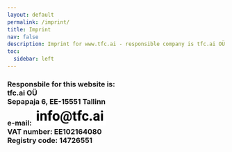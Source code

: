 ```yaml
---
layout: default
permalink: /imprint/
title: Imprint
nav: false
description: Imprint for www.tfc.ai - responsible company is tfc.ai OÜ
toc:
  sidebar: left
---
```


<p><h3>
Responsbile for this website is:<br />
<strong>tfc.ai OÜ</strong><br />
Sepapaja 6, EE-15551 Tallinn<br />
e-mail: <img style="height: 45px;" src="/assets/img/info-address_transp.png"><br />
VAT number: EE102164080<br />
Registry code: 14726551<br />
</h3></p>